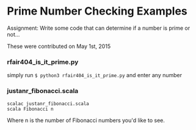 # Prime Number Checking Examples

Assignment: Write some code that can determine if a number is prime or not...

These were contributed on May 1st, 2015

### rfair404_is_it_prime.py

simply run `$ python3 rfair404_is_it_prime.py` and enter any number


### justanr_fibonacci.scala

```
scalac justanr_fibonacci.scala
scala Fibonacci n
```

Where n is the number of Fibonacci numbers you'd like to see.
